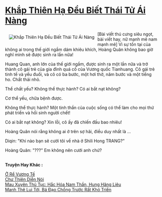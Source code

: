 <a href="https://truyentiki.com/khap-thien-ha-deu-biet-thai-tu-ai-nang.33693/" title="Khắp Thiên Hạ Đều Biết Thái Tử Ái Nàng"><h1>Khắp Thiên Hạ Đều Biết Thái Tử Ái Nàng</h1></a><div style="display:table"><img align="right" style="float: left; padding: 10px;" src="https://truyentiki.com/a/img/str/src/33693.jpg" alt="Khắp Thiên Hạ Đều Biết Thái Tử Ái Nàng">[Bài viết thú cưng siêu ngọt, bài viết hay, nữ mạnh mẽ nam mạnh mẽ] Vì sự tồn tại của không ai trong thế giới ngầm dám khiêu khích, Hoàng Quân không bao giờ nghĩ mình sẽ được sinh ra lần nữa! <p></p> Huang Quan, anh lớn của thế giới ngầm, được sinh ra một lần nữa và trở thành cô gái trẻ của gia đình quá cố của Vương quốc Tianhuang. Cô gái trẻ tinh tế và yếu đuối, và cô có ba bước, một hơi thở, năm bước và một tiếng ho. Chất thải nhỏ. <p></p> Thể chất yếu? Không thể thực hành? Có ai bắt nạt không? <p></p> Cơ thể yếu, chữa bệnh được. <p></p> Không thể thực hành? Một tinh thần của cuộc sống có thể làm cho mọi thứ phát triển và hồi sinh người chết! <p></p> Có ai bắt nạt không? Xin lỗi, cô ấy đã chiến đấu bao nhiêu! <p></p> Hoàng Quân nói rằng không ai ở trên sợ hãi, điều duy nhất là ... <p></p> Diqin: "Khi nào bạn sẽ cưới tôi về nhà ở Shili Hong TRANG?" <p></p> Hoàng Quân: "???" Em không nên cưới anh chứ?</div><p><br><b>Truyện Hay Khác :</b></p><a href="https://truyentiki.com/o-re-vuong-te.33692/" alt="Ở Rể Vương Tế">Ở Rể Vương Tế</a><br/><a href="https://github.com/nownovels/top500/tree/master/truyenhay/33874/" alt="Chư Thiên Diễn Nói">Chư Thiên Diễn Nói</a><br/><a href="https://truyentiki.wordpress.com/2020/06/08/mau-xuyen-thu-tuc-hac-hoa-nam-than-hung-hang-lieu/" alt="Mau Xuyên Thủ Tục: Hắc Hóa Nam Thần, Hung Hăng Liêu">Mau Xuyên Thủ Tục: Hắc Hóa Nam Thần, Hung Hăng Liêu</a><br/><a href="https://truyentiki.wordpress.com/2020/06/08/manh-the-lui-toi-ba-dao-chong-truoc-rat-kho-trien/" alt="Manh Thê Lui Tới, Bá Đạo Chồng Trước Rất Khó Triền">Manh Thê Lui Tới, Bá Đạo Chồng Trước Rất Khó Triền</a><br/>